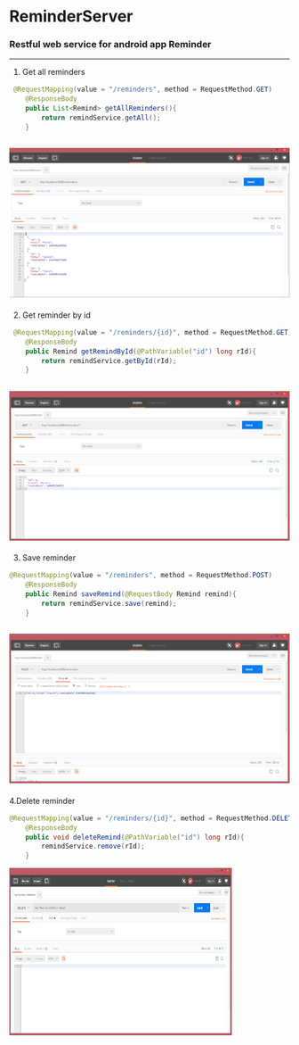 # ReminderServer
### Restful web service for android app Reminder
----------------------------------------------------------------------
1. Get all reminders

```java
 @RequestMapping(value = "/reminders", method = RequestMethod.GET)
    @ResponseBody
    public List<Remind> getAllReminders(){
        return remindService.getAll();
    }
```
![get_all.png](/images/get_all.png)
----------------------------------------------------------------------------

2. Get reminder by id

```java
 @RequestMapping(value = "/reminders/{id}", method = RequestMethod.GET)
    @ResponseBody
    public Remind getRemindById(@PathVariable("id") long rId){
        return remindService.getById(rId);
    }
```
![get_by_id.png](/images/get_by_id.png)
-----------------------------------------------------------------------------

3. Save reminder
```java
@RequestMapping(value = "/reminders", method = RequestMethod.POST)
    @ResponseBody
    public Remind saveRemind(@RequestBody Remind remind){
        return remindService.save(remind);
    }
```
![save.png](/images/save.png)
-----------------------------------------------------------------------------

4.Delete reminder
```java
@RequestMapping(value = "/reminders/{id}", method = RequestMethod.DELETE)
    @ResponseBody
    public void deleteRemind(@PathVariable("id") long rId){
        remindService.remove(rId);
    }
```
<img src="/images/delete.png" width="400" height="300"/>

